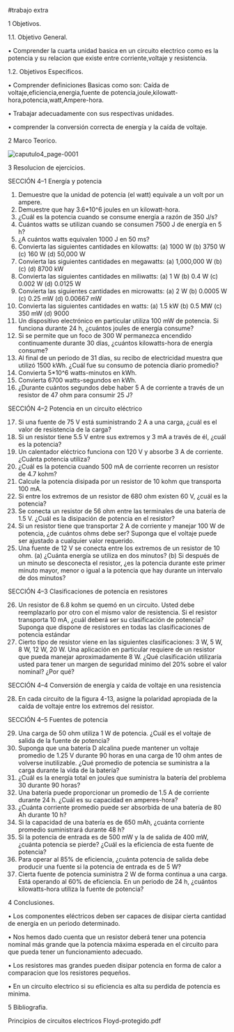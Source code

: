 
#trabajo extra

1 Objetivos.

1.1. Objetivo General.

• Comprender la cuarta unidad basica en un circuito electrico como es la potencia y su relacion que existe entre corriente,voltaje y resistencia.

1.2. Objetivos Especificos.

• Comprender definiciones Basicas como son: Caída de voltaje,eficiencia,energia,fuente de potencia,joule,kilowatt-hora,potencia,watt,Ampere-hora.

• Trabajar adecuadamente con sus respectivas unidades.

• comprender  la conversión correcta de energía y la caída de voltaje.

2 Marco Teorico.

![caputulo4_page-0001](https://user-images.githubusercontent.com/86451564/123385019-b4ade400-d55a-11eb-8cd6-48e717b30ba3.jpg)

3 Resolucion de ejercicios.

SECCIÓN 4–1 Energía y potencia

1. Demuestre que la unidad de potencia (el watt) equivale a un volt por un ampere.
2. Demuestre que hay 3.6*10^6 joules en un kilowatt-hora.
3. ¿Cuál es la potencia cuando se consume energía a razón de 350 J/s?
4. Cuántos watts se utilizan cuando se consumen 7500 J de energía en 5 h?
5. ¿A cuántos watts equivalen 1000 J en 50 ms?
6. Convierta las siguientes cantidades en kilowatts:
(a) 1000 W (b) 3750 W (c) 160 W (d) 50,000 W
7. Convierta las siguientes cantidades en megawatts:
(a) 1,000,000 W (b) (c) (d) 8700 kW
8. Convierta las siguientes cantidades en miliwatts:
(a) 1 W (b) 0.4 W (c) 0.002 W (d) 0.0125 W
9. Convierta las siguientes cantidades en microwatts:
(a) 2 W (b) 0.0005 W (c) 0.25 mW (d) 0.00667 mW
10. Convierta las siguientes cantidades en watts:
(a) 1.5 kW (b) 0.5 MW (c) 350 mW (d) 9000 
11. Un dispositivo electrónico en particular utiliza 100 mW de potencia. Si funciona durante 24 h, ¿cuántos joules de energía consume?
12. Si se permite que un foco de 300 W permanezca encendido continuamente durante 30 días, ¿cuántos kilowatts-hora de energía consume?
13. Al final de un periodo de 31 días, su recibo de electricidad muestra que utilizó 1500 kWh. ¿Cuál fue su consumo de potencia diario promedio?
14. Convierta 5*10^6 watts-minutos en kWh.
15. Convierta 6700 watts-segundos en kWh.
16. ¿Durante cuántos segundos debe haber 5 A de corriente a través de un resistor de 47 ohm para consumir 25 J?

SECCIÓN 4–2 Potencia en un circuito eléctrico

17. Si una fuente de 75 V está suministrando 2 A a una carga, ¿cuál es el valor de resistencia de la carga?
18. Si un resistor tiene 5.5 V entre sus extremos y 3 mA a través de él, ¿cuál es la potencia?
19. Un calentador eléctrico funciona con 120 V y absorbe 3 A de corriente. ¿Cuánta potencia utiliza?
20. ¿Cuál es la potencia cuando 500 mA de corriente recorren un resistor de 4.7 kohm?
21. Calcule la potencia disipada por un resistor de 10 kohm que transporta 100 mA.
22. Si entre los extremos de un resistor de 680 ohm existen 60 V, ¿cuál es la potencia?
23. Se conecta un resistor de 56 ohm entre las terminales de una batería de 1.5 V. ¿Cuál es la disipación de potencia en el resistor?
24. Si un resistor tiene que transportar 2 A de corriente y manejar 100 W de potencia, ¿de cuántos ohms debe ser? Suponga que el voltaje puede ser ajustado a cualquier valor requerido.
25. Una fuente de 12 V se conecta entre los extremos de un resistor de 10 ohm.
(a) ¿Cuánta energía se utiliza en dos minutos?
(b) Si después de un minuto se desconecta el resistor, ¿es la potencia durante este primer minuto mayor, menor o igual a la potencia que hay durante un intervalo de dos minutos?

SECCIÓN 4–3 Clasificaciones de potencia en resistores

26. Un resistor de 6.8 kohm se quemó en un circuito. Usted debe reemplazarlo por otro con el mismo valor de resistencia. Si el resistor transporta 10 mA, ¿cuál deberá ser su clasificación de potencia? Suponga que dispone de resistores en todas las clasificaciones de potencia estándar
27. Cierto tipo de resistor viene en las siguientes clasificaciones: 3 W, 5 W, 8 W, 12 W, 20 W. Una aplicación en particular requiere de un resistor que pueda manejar aproximadamente 8 W. ¿Qué clasificación utilizaría usted para tener un margen de seguridad mínimo del 20% sobre el valor nominal? ¿Por qué?

SECCIÓN 4–4 Conversión de energía y caída de voltaje en una resistencia

28. En cada circuito de la figura 4-13, asigne la polaridad apropiada de la caída de voltaje entre los extremos del resistor.

SECCIÓN 4–5 Fuentes de potencia

29. Una carga de 50 ohm utiliza 1 W de potencia. ¿Cuál es el voltaje de salida de la fuente de potencia?
30. Suponga que una batería D alcalina puede mantener un voltaje promedio de 1.25 V durante 90 horas en una carga de 10 ohm antes de volverse inutilizable. ¿Qué promedio de potencia se suministra a la carga durante la vida de la batería?
31. ¿Cuál es la energía total en joules que suministra la batería del problema 30 durante 90 horas?
32. Una batería puede proporcionar un promedio de 1.5 A de corriente durante 24 h. ¿Cuál es su capacidad en amperes-hora?
33. ¿Cuánta corriente promedio puede ser absorbida de una batería de 80 Ah durante 10 h?
34. Si la capacidad de una batería es de 650 mAh, ¿cuánta corriente promedio suministrará durante 48 h?
35. Si la potencia de entrada es de 500 mW y la de salida de 400 mW, ¿cuánta potencia se pierde? ¿Cuál es la eficiencia de esta fuente de potencia?
36. Para operar al 85% de eficiencia, ¿cuánta potencia de salida debe producir una fuente si la potencia de entrada es de 5 W?
37. Cierta fuente de potencia suministra 2 W de forma continua a una carga. Está operando al 60% de eficiencia. En un periodo de 24 h, ¿cuántos kilowatts-hora utiliza la fuente de potencia?

4 Conclusiones.

• Los componentes eléctricos deben ser capaces de disipar cierta cantidad de energía en
un periodo determinado.

• Nos hemos dado cuenta que un resistor deberá tener una potencia nominal más grande que la potencia máxima esperada en el circuito para que pueda tener un funcionamiento adecuado.

• Los resistores mas grandes pueden disipar potencia en forma de calor a comparacion que los resistores pequeños.

• En un circuito electrico si su eficiencia es alta su perdida de potencia es minima.

5 Bibliografia.

Principios de circuitos electricos Floyd-protegido.pdf
